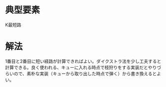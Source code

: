 # 典型要素

K最短路

# 解法

1番目と2番目に短い経路が計算できればよい。ダイクストラ法を少し工夫すると計算できる。良く使われる、キューに入れる時点で枝狩りをする実装だとやりづらいので、素朴な実装（キューから取り出した時点で弾く）から書き換えるとよい。
